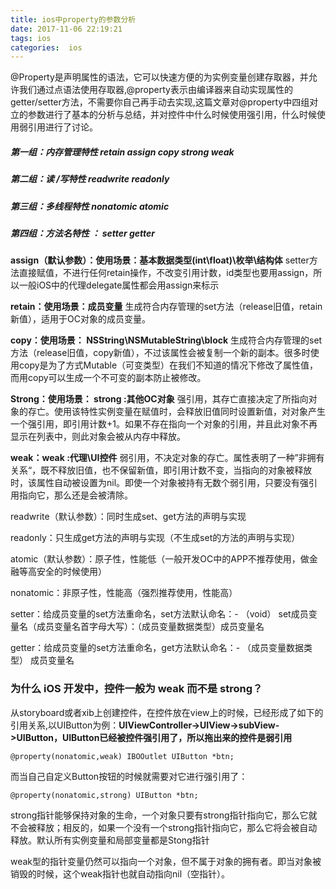 ```yaml
---
title: ios中property的参数分析
date: 2017-11-06 22:19:21
tags: ios
categories:  ios
---
```



@Property是声明属性的语法，它可以快速方便的为实例变量创建存取器，并允许我们通过点语法使用存取器,@property表示由编译器来自动实现属性的getter/setter方法，不需要你自己再手动去实现,这篇文章对@property中四组对立的参数进行了基本的分析与总结，并对控件中什么时候使用强引用，什么时候使用弱引用进行了讨论。

<!--more-->
##### 第一组：内存管理特性 retain assign copy strong weak
##### 第二组：读 /写特性 readwrite readonly
##### 第三组：多线程特性 nonatomic atomic
##### 第四组：方法名特性 ： setter getter


**assign（默认参数）：使用场景：基本数据类型\(int\float\)\枚举\结构体**
setter方法直接赋值，不进行任何retain操作，不改变引用计数，id类型也要用assign，所以一般iOS中的代理delegate属性都会用assign来标示


**retain：使用场景：成员变量**
生成符合内存管理的set方法（release旧值，retain新值），适用于OC对象的成员变量。


**copy：使用场景： NSString\NSMutableString\block**
生成符合内存管理的set方法（release旧值，copy新值），不过该属性会被复制一个新的副本。很多时使用copy是为了方式Mutable（可变类型）在我们不知道的情况下修改了属性值，而用copy可以生成一个不可变的副本防止被修改。


**Strong：使用场景： strong :其他OC对象**
强引用，其存亡直接决定了所指向对象的存亡。使用该特性实例变量在赋值时，会释放旧值同时设置新值，对对象产生一个强引用，即引用计数+1。如果不存在指向一个对象的引用，并且此对象不再显示在列表中，则此对象会被从内存中释放。


**weak：weak :代理\UI控件**
弱引用，不决定对象的存亡。属性表明了一种”非拥有关系“，既不释放旧值，也不保留新值，即引用计数不变，当指向的对象被释放时，该属性自动被设置为nil。即使一个对象被持有无数个弱引用，只要没有强引用指向它，那么还是会被清除。


readwrite（默认参数）：同时生成set、get方法的声明与实现

readonly：只生成get方法的声明与实现（不生成set的方法的声明与实现）

atomic（默认参数）：原子性，性能低（一般开发OC中的APP不推荐使用，做金融等高安全的时候使用）

nonatomic：非原子性，性能高（强烈推荐使用，性能高）

setter：给成员变量的set方法重命名，set方法默认命名：- （void） set成员变量名（成员变量名首字母大写）：（成员变量数据类型）成员变量名

getter：给成员变量的set方法重命名，get方法默认命名：- （成员变量数据类型） 成员变量名


### 为什么 iOS 开发中，控件一般为 weak 而不是 strong？

从storyboard或者xib上创建控件，在控件放在view上的时候，已经形成了如下的引用关系,以UIButton为例：**UIViewController-&gt;UIView-&gt;subView-&gt;UIButton，UIButton已经被控件强引用了，所以拖出来的控件是弱引用**

```
@property(nonatomic,weak) IBOOutlet UIButton *btn;
```

而当自己自定义Button按钮的时候就需要对它进行强引用了：

```
@property(nonatomic,strong) UIButton *btn;
```

strong指针能够保持对象的生命，一个对象只要有strong指针指向它，那么它就不会被释放；相反的，如果一个没有一个strong指针指向它，那么它将会被自动释放。默认所有实例变量和局部变量都是Stong指针

weak型的指针变量仍然可以指向一个对象，但不属于对象的拥有者。即当对象被销毁的时候，这个weak指针也就自动指向nil（空指针）。
